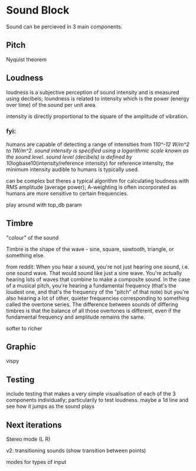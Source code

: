 # Sound Block
Sound can be percieved in 3 main components.

## Pitch
Nyquist theorem

## Loudness
loudness is a subjective perception of sound intensity and is measured using decibels;
loundness is related to intensity which is the power (energy over time) of the sound per unit area.

intensity is directly proportional to the square of the amplitude of vibration.

### fyi:
humans are capable of detecting a range of intensities from
1*10^-12 W/m^2  to  1W/m^2. 
sound intensity is specified using a logarithmic scale known as the sound level.
sound level (decibels) is defined by 10*logbase10(intensity/reference intensity)
for reference intensity, the minimum intensity audible to humans is typically used.

can be complex but theres a typical algorithm for calculating loudness with
RMS amplitude (average power); 
A-weighting is often incorporated as humans are more sensitive to certain frequencies.

play around with top_db param


## Timbre
"colour" of the sound

Timbre is the shape of the wave - sine, square, sawtooth, triangle, or something else. 

from reddit:  When you hear a sound, you're not just hearing one sound, i.e. one sound wave. That would sound like just a sine wave. You're actually hearing lots of waves that combine to make a composite sound. In the case of a musical pitch, you're hearing a fundamental frequency (that's the loudest one, and that's the frequency of the "pitch" of that note) but you're also hearing a lot of other, quieter frequencies corresponding to something called the overtone series. The difference between sounds of differing timbres is that the balance of all those overtones is different, even if the fundamental frequency and amplitude remains the same. 

softer to richer

## Graphic
vispy

## Testing
include testing that makes a very simple visualisation of each of the 3 components
individually; particularily to test loudness. 
maybe a 1d line and see how it jumps as the sound plays

## Next iterations
Stereo mode (L R)

v2: transitioning sounds (show transition between points)

modes for types of input